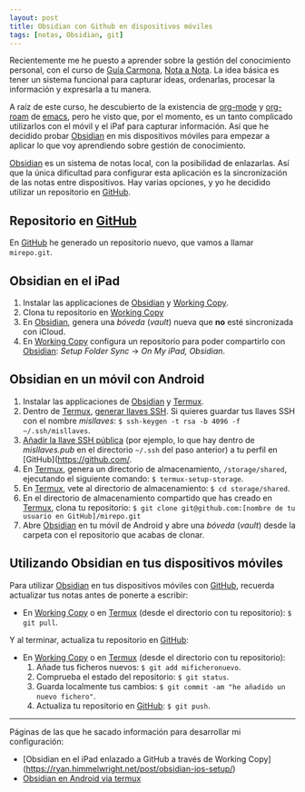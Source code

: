 ```yaml
---
layout: post
title: Obsidian con Github en dispositivos móviles
tags: [notas, Obsidian, git]
---
```


Recientemente me he puesto a aprender sobre la gestión del conocimiento personal, con el curso de [Guía Carmona](https://unbuenplan.blog/author/guiacarmona/), [Nota a Nota](https://unbuenplan.blog/2021/11/02/por-que-instalarte-una-nueva-aplicacion-de-notas-no-va-a-solucionar-tus-problemas-con-la-gestion-del-conocimiento/). La idea básica es tener un sistema funcional para capturar ideas, ordenarlas, procesar la información y expresarla a tu manera.  

A raíz de este curso, he descubierto de la existencia de [org-mode](https://www.orgmode.org/index.html) y [org-roam](https://www.orgroam.com/manual.html) de [emacs](https://www.gnu.org/software/emacs/), pero he visto que, por el momento, es un tanto complicado utilizarlos con el móvil y el iPaf para capturar información. Así que he decidido probar [Obsidian](https://obsidian.md/) en mis dispositivos móviles para empezar a aplicar lo que voy aprendiendo sobre gestión de conocimiento.

[Obsidian](https://obsidian.md/) es un sistema de notas  local, con la posibilidad de enlazarlas. Así que la única dificultad para configurar esta aplicación es la sincronización de las notas entre dispositivos. Hay varias opciones, y yo he decidido utilizar un repositorio en  [GitHub](https://github.com/).

## Repositorio en [GitHub](https://github.com/)
En [GitHub](https://github.com/) he generado un repositorio nuevo, que vamos a llamar `mirepo.git`.

## Obsidian en el iPad
1. Instalar las applicaciones de [Obsidian](https://obsidian.md/) y [Working Copy](https://workingcopy.app).
2. Clona tu repositorio en [Working Copy](https://workingcopy.app)
3. En [Obsidian](https://obsidian.md/), genera una  *bóveda* (*vault*) nueva que **no** esté sincronizada con iCloud.
3. En  [Working Copy](https://workingcopy.app) configura un repositorio para poder compartirlo con [Obsidian](https://obsidian.md/): *Setup Folder Sync* -> *On My iPad, Obsidian*.

## Obsidian en un móvil con Android
1.  Instalar las applicaciones de [Obsidian](https://obsidian.md/) y [Termux](https://termux.com/).
2.  Dentro de [Termux](https://termux.com/), [generar llaves SSH](https://docs.github.com/en/authentication/connecting-to-github-with-ssh/generating-a-new-ssh-key-and-adding-it-to-the-ssh-agent). Si quieres guardar tus llaves SSH con el nombre *misllaves*: `$ ssh-keygen -t rsa -b 4096 -f ~/.ssh/misllaves`.
3. [Añadir la llave SSH pública](https://docs.github.com/en/authentication/connecting-to-github-with-ssh/adding-a-new-ssh-key-to-your-github-account) (por ejemplo, lo que hay dentro de *misllaves.pub* en el directorio `~/.ssh` del paso anterior) a tu perfil en  [GitHub](https://github.com/.
4.  En [Termux](https://termux.com/), genera un directorio de almacenamiento, `/storage/shared`, ejecutando el siguiente comando: `$ termux-setup-storage`. 
5. En [Termux](https://termux.com/), vete al directorio de almacenamiento: `$ cd storage/shared`. 
6. En el directorio de almacenamiento compartido que has creado en [Termux](https://termux.com/), clona tu repositorio: `$ git clone git@github.com:[nombre de tu usuario en GitHub]/mirepo.git`
7.  Abre  [Obsidian](https://obsidian.md/) en tu móvil de Android y abre una *bóveda* (*vault*) desde la carpeta con el repositorio que acabas de clonar.

## Utilizando Obsidian en tus dispositivos móviles
Para utilizar [Obsidian](https://obsidian.md/) en tus dispositivos móviles con [GitHub](https://github.com/), recuerda actualizar tus notas antes de ponerte a escribir:
*  En [Working Copy](https://workingcopy.app) o en  [Termux](https://termux.com/) (desde el directorio con tu repositorio): `$ git pull`.

Y al terminar, actualiza tu repositorio en  [GitHub](https://github.com/):
*  En [Working Copy](https://workingcopy.app) o en  [Termux](https://termux.com/) (desde el directorio con tu repositorio): 
	1. Añade tus ficheros nuevos: `$ git add mificheronuevo`.
	2. Comprueba el estado del repositorio: `$ git status`.
	3. Guarda localmente tus cambios: `$ git commit -am "he añadido un nuevo fichero"`.
	4. Actualiza  tu repositorio en  [GitHub](https://github.com/): `$ git push`.

---
Páginas de las que he sacado información para desarrollar mi configuración:

* [Obsidian en el iPad enlazado a GitHub a través de Working Copy] (https://ryan.himmelwright.net/post/obsidian-ios-setup/)
* [Obsidian en Android via termux](https://www.greghilston.com/post/how-i-use-obsidian-mobile-with-git-on-android/)

